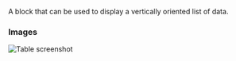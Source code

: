 A block that can be used to display a vertically oriented list of data.

### Images

![Table screenshot](https://gitlab.com/appsemble/appsemble/-/raw/0.15.5/docs/images/list.png)
